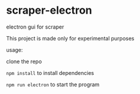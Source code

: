 # scraper-electron
electron gui for scraper

This project is made only for experimental purposes

usage:

clone the repo

<code>npm install</code> to install dependencies

<code>npm run electron</code> to start the program
